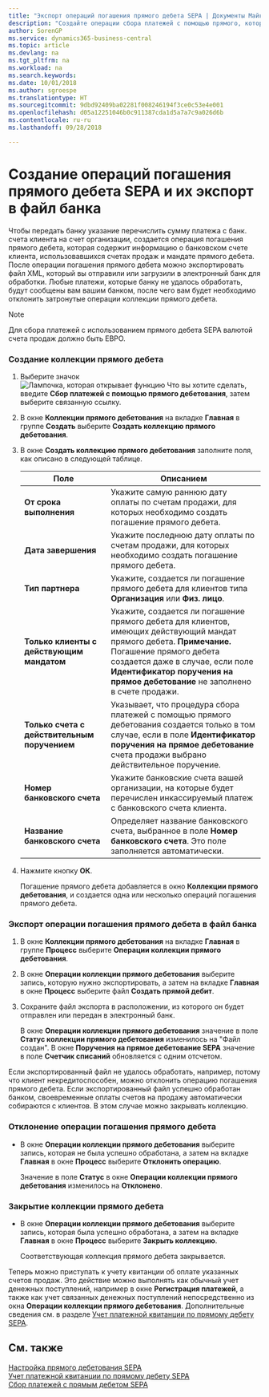 ```yaml
---
title: "Экспорт операций погашения прямого дебета SEPA | Документы Майкрософт"
description: "Создайте операции сбора платежей с помощью прямого, которые содержат информацию о банковском счете клиента, соответствующих счетах продажи и поручении прямого дебетования."
author: SorenGP
ms.service: dynamics365-business-central
ms.topic: article
ms.devlang: na
ms.tgt_pltfrm: na
ms.workload: na
ms.search.keywords: 
ms.date: 10/01/2018
ms.author: sgroespe
ms.translationtype: HT
ms.sourcegitcommit: 9dbd92409ba02281f008246194f3ce0c53e4e001
ms.openlocfilehash: d05a12251046b0c911387cda1d5a7a7c9a026d6b
ms.contentlocale: ru-ru
ms.lasthandoff: 09/28/2018

---
```

# <a name="create-sepa-direct-debit-collection-entries-and-export-to-a-bank-file"></a>Создание операций погашения прямого дебета SEPA и их экспорт в файл банка
Чтобы передать банку указание перечислить сумму платежа с банк. счета клиента на счет организации, создается операция погашения прямого дебета, которая содержит информацию о банковском счете клиента, использовавшихся счетах продаж и мандате прямого дебета. После операции погашения прямого дебета можно экспортировать файл XML, который вы отправили или загрузили в электронный банк для обработки. Любые платежи, которые банку не удалось обработать, будут сообщены вам вашим банком, после чего вам будет необходимо отклонить затронутые операции коллекции прямого дебета.  

> [!NOTE]  
>  Для сбора платежей с использованием прямого дебета SEPA валютой счета продаж должно быть ЕВРО.  

### <a name="to-create-a-direct-debit-collection"></a>Создание коллекции прямого дебета  

1. Выберите значок ![Лампочка, которая открывает функцию Что вы хотите сделать](media/ui-search/search_small.png "Что вы хотите сделать"), введите **Сбор платежей с помощью прямого дебетования**, затем выберите связанную ссылку.  
2. В окне **Коллекции прямого дебетования** на вкладке **Главная** в группе **Создать** выберите **Создать коллекцию прямого дебетования**.  
3. В окне **Создать коллекцию прямого дебетования** заполните поля, как описано в следующей таблице.  

    |Поле|Описанием|  
    |---------------------------------|---------------------------------------|  
    |**От срока выполнения**|Укажите самую раннюю дату оплаты по счетам продажи, для которых необходимо создать погашение прямого дебета.|  
    |**Дата завершения**|Укажите последнюю дату оплаты по счетам продажи, для которых необходимо создать погашение прямого дебета.|  
    |**Тип партнера**|Укажите, создается ли погашение прямого дебета для клиентов типа **Организация** или **Физ. лицо**.|  
    |**Только клиенты с действующим мандатом**|Укажите, создается ли погашение прямого дебета для клиентов, имеющих действующий мандат прямого дебета. **Примечание.** Погашение прямого дебета создается даже в случае, если поле **Идентификатор поручения на прямое дебетование** не заполнено в счете продажи.|  
    |**Только счета с действительным поручением**|Указывает, что процедура сбора платежей с помощью прямого дебетования создается только в том случае, если в поле **Идентификатор поручения на прямое дебетование** счета продажи выбрано действительное поручение.|  
    |**Номер банковского счета**|Укажите банковские счета вашей организации, на которые будет перечислен инкассируемый платеж с банковского счета клиента.|  
    |**Название банковского счета**|Определяет название банковского счета, выбранное в поле **Номер банковского счета**. Это поле заполняется автоматически.|  

4. Нажмите кнопку **ОК**.  

     Погашение прямого дебета добавляется в окно **Коллекции прямого дебетования**, и создается одна или несколько операций погашения прямого дебета.  

### <a name="to-export-a-direct-debit-collection-entry-to-a-bank-file"></a>Экспорт операции погашения прямого дебета в файл банка  
1. В окне **Коллекции прямого дебетования** на вкладке **Главная** в группе **Процесс** выберите **Операции коллекции прямого дебетования**.  
2. В окне **Операции коллекции прямого дебетования** выберите запись, которую нужно экспортировать, а затем на вкладке **Главная** в окне **Процесс** выберите файл **Создать прямой дебит**.  
3. Сохраните файл экспорта в расположении, из которого он будет отправлен или передан в электронный банк.  

     В окне **Операции коллекции прямого дебетования** значение в поле **Статус коллекции прямого дебетования** изменилось на "Файл создан". В окне **Поручения на прямое дебетование SEPA** значение в поле **Счетчик списаний** обновляется с одним отсчетом.  

Если экспортированный файл не удалось обработать, например, потому что клиент некредитоспособен, можно отклонить операцию погашения прямого дебета. Если экспортированный файл успешно обработан банком, своевременные оплаты счетов на продажу автоматически собираются с клиентов. В этом случае можно закрывать коллекцию.  

### <a name="to-reject-a-direct-debit-collection-entry"></a>Отклонение операции погашения прямого дебета  

* В окне **Операции коллекции прямого дебетования** выберите запись, которая не была успешно обработана, а затем на вкладке **Главная** в окне **Процесс** выберите **Отклонить операцию**.  

     Значение в поле **Статус** в окне **Операции коллекции прямого дебетования** изменилось на **Отклонено**.  

### <a name="to-close-a-direct-debit-collection"></a>Закрытие коллекции прямого дебета  
*  В окне **Операции коллекции прямого дебетования** выберите запись, которая была успешно обработана, а затем на вкладке **Главная** в окне **Процесс** выберите **Закрыть коллекцию**.  

     Соответствующая коллекция прямого дебета закрывается.  

Теперь можно приступать к учету квитанции об оплате указанных счетов продаж. Это действие можно выполнять как обычный учет денежных поступлений, например в окне **Регистрация платежей**, а также как учет связанных денежных поступлений непосредственно из окна **Операции коллекции прямого дебетования**. Дополнительные сведения см. в разделе [Учет платежной квитанции по прямому дебету SEPA](finance-how-to-post-sepa-direct-debit-payment-receipts.md).  

## <a name="see-also"></a>См. также  
[Настройка прямого дебетования SEPA](finance-how-to-set-up-sepa-direct-debit.md)  
[Учет платежной квитанции по прямому дебету SEPA](finance-how-to-post-sepa-direct-debit-payment-receipts.md)  
[Сбор платежей с прямым дебетом SEPA](finance-collect-payments-with-sepa-direct-debit.md)  

